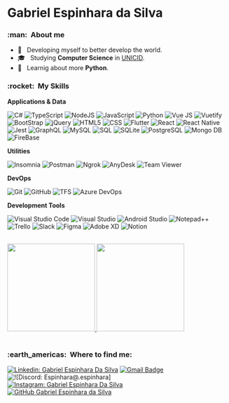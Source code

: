 # Gabriel Espinhara da Silva

<h3> :man: &nbsp;About me </h3>

- 🤔 &nbsp; Developing myself to better develop the world.
- 🎓 &nbsp; Studying **Computer Science** in <a href="https://www.unicid.edu.br/" target="_blank">UNICID</a>.
- 🌱 &nbsp; Learnig about more **Python**.

<h3> :rocket: &nbsp;My Skills </h3>

**Applications & Data**

  ![C#](https://img.shields.io/badge/-C%23-333333?style=flat&logo=Csharp&logoColor=9b4993)
  ![TypeScript](https://img.shields.io/badge/-TypeScript-333333?style=flat&logo=Typescript)
  ![NodeJS](https://img.shields.io/badge/-Node%20JS-333333?style=flat&logo=NodeDotJS)
  ![JavaScript](https://img.shields.io/badge/-JavaScript-333333?style=flat&logo=javascript)
  ![Python](https://img.shields.io/badge/-Python-333333?style=flat&logo=Python)
  ![Vue JS](https://img.shields.io/badge/-Vue%20JS-333333?style=flat&logo=vuedotjs)
  ![Vuetify](https://img.shields.io/badge/-Vuetify-333333?style=flat&logo=vuetify)
  ![BootStrap](https://img.shields.io/badge/-BootStrap-333333?style=flat&logo=BootStrap&logoColor=007396)
  ![jQuery](https://img.shields.io/badge/-jQuery-333333?style=flat&logo=jQuery&logoColor=007396)
  ![HTML5](https://img.shields.io/badge/-HTML5-333333?style=flat&logo=HTML5)
  ![CSS](https://img.shields.io/badge/-CSS-333333?style=flat&logo=CSS3&logoColor=1572B6)
  ![Flutter](https://img.shields.io/badge/-Flutter-333333?style=flat&logo=Flutter)
  ![React](https://img.shields.io/badge/-React-333333?style=flat&logo=react)
  ![React Native](https://img.shields.io/badge/-React%20Native-333333?style=flat&logo=react)
  ![Jest](https://img.shields.io/badge/-Jest-333333?style=flat&logo=jest)
  ![GraphQL](https://img.shields.io/badge/-GraphQL-333333?style=flat&logo=GraphQL)
  ![MySQL](https://img.shields.io/badge/-MySQL-333333?style=flat&logo=mysql)
  ![SQL](https://img.shields.io/badge/-SQL%20Server-333333?style=flat&logo=microsoft-sql-server)
  ![SQLite](https://img.shields.io/badge/-SQLite-333333?style=flat&logo=sqlite)
  ![PostgreSQL](https://img.shields.io/badge/-PostgreSQL-333333?style=flat&logo=postgresql)
  ![Mongo DB](https://img.shields.io/badge/-MongoDB-333333?style=flat&logo=mongodb)
  ![FireBase](https://img.shields.io/badge/-FireBase-333333?style=flat&logo=firebase)

**Utilities**

  ![Insomnia](https://img.shields.io/badge/-Insomnia-333333?style=flat&logo=insomnia)
  ![Postman](https://img.shields.io/badge/-Postman-333333?style=flat&logo=postman)
  ![Ngrok](https://img.shields.io/badge/-ngrok-333333?style=flat&logo=ngrok)
  ![AnyDesk](https://img.shields.io/badge/-AnyDesk-333333?style=flat&logo=anydesk)
  ![Team Viewer](https://img.shields.io/badge/-Team%20Viewer-333333?style=flat&logo=teamviewer)

**DevOps**

  ![Git](https://img.shields.io/badge/-Git-333333?style=flat&logo=git)
  ![GitHub](https://img.shields.io/badge/-GitHub-333333?style=flat&logo=github)
  ![TFS](https://img.shields.io/badge/-TFS-333333?style=flat&logo=tfs)
  ![Azure DevOps](https://img.shields.io/badge/-Azure%20DevOps-333333?style=flat&logo=azure-devops&logoColor=007ACC)

**Development Tools**

  ![Visual Studio Code](https://img.shields.io/badge/-Visual%20Studio%20Code-333333?style=flat&logo=visual-studio-code&logoColor=007ACC)
  ![Visual Studio](https://img.shields.io/badge/-Visual%20Studio-333333?style=flat&logo=visual-studio&logoColor=9b4993)
  ![Android Studio](https://img.shields.io/badge/-Android%20Studio-333333?style=flat&logo=Android-studio)
  ![Notepad++](https://img.shields.io/badge/-Notepad%2B%2B-333333?style=flat&logo=notepad%2B%2B)
  ![Trello](https://img.shields.io/badge/-Trello-333333?style=flat&logo=trello&logoColor=007ACC)
  ![Slack](https://img.shields.io/badge/-Slack-333333?style=flat&logo=slack)
  ![Figma](https://img.shields.io/badge/-Figma-333333?style=flat&logo=figma&logoColor=007ACC)
  ![Adobe XD](https://img.shields.io/badge/-Adobe%20XD-333333?style=flat&logo=adobe-xd&logoColor=007ACC)
  ![Notion](https://img.shields.io/badge/Notion-333333?style=flat&logo=notion&logoColor=white)

<br/>

<div>
  <a href="https://github.com/espinhara">
  <img height="200em" src="https://github-readme-stats.vercel.app/api?username=espinhara&count_private=true&theme=dracula&include_all_commits-true&count_private-true"/>
  <img height="200em" src="https://github-readme-stats.vercel.app/api/top-langs/?username=espinhara&layout-compact&langs_count-16&theme=dracula" />
  </a>
</div>

<br/>

<h3> :earth_americas: &nbsp;Where to find me: </h3> 

[![Linkedin: Gabriel Espinhara Da Silva](https://img.shields.io/badge/-Gabriel%20Espinhara-blue?style=flat-square&logo=Linkedin&logoColor=white&link=https://www.linkedin.com/in/gabriel-espinhara-da-silva/)](https://www.linkedin.com/in/gabriel-espinhara-da-silva/)
[![Gmail Badge](https://img.shields.io/badge/-gabrielespinharadasilva@gmail.com-006bed?style=flat-square&logo=Gmail&logoColor=white&link=mailto:gabrielespinharadasilva@gmail.com)](mailto:gabrielespinharadasilva@gmail.com)
![![Discord: Espinhara@.espinhara]](https://img.shields.io/badge/-Espinhara@.espinhara-gray?style=flat-square&logo=discord)
[![Instagram: Gabriel Espinhara Da Silva](https://img.shields.io/badge/-the_espinhara-black?style=flat-square&logo=instagram&logoColor=white&link=https://www.instagram.com/the_espinhara/)](https://www.instagram.com/the_espinhara/)
[![GitHub Gabriel Espinhara da Silva]( https://img.shields.io/github/followers/espinhara?label=follow&style=social)](https://github.com/espinhara)
